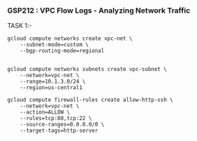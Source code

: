 ### GSP212 :  VPC Flow Logs - Analyzing Network Traffic 


TASK 1:- 

```
gcloud compute networks create vpc-net \
    --subnet-mode=custom \
    --bgp-routing-mode=regional 
    

gcloud compute networks subnets create vpc-subnet \
    --network=vpc-net \
    --range=10.1.3.0/24 \
    --region=us-central1
```

```
gcloud compute firewall-rules create allow-http-ssh \
	--network=vpc-net \
	--action=ALLOW \
	--rules=tcp:80,tcp:22 \
	--source-ranges=0.0.0.0/0 \
    --target-tags=http-server
```



 
